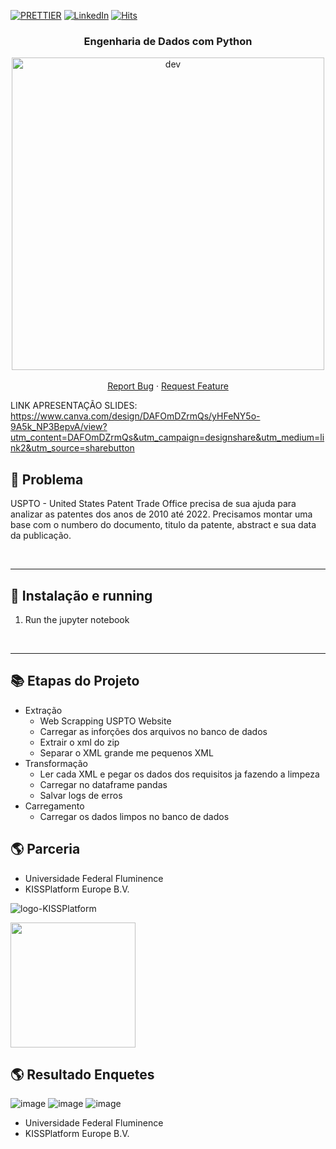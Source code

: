<!-- PROJECT SHIELDS -->
[![PRETTIER](https://img.shields.io/badge/code_style-prettier-ff69b4.svg?style=flat-square)](https://gitter.im/jlongster/prettie)
[![LinkedIn][linkedin-shield]](https://www.linkedin.com/in/paulo-mota-955218a2/)
[![Hits](https://hits.seeyoufarm.com/api/count/incr/badge.svg?url=https://github.com/paulowiz/uff_engenharia_de_dados_com_python=%23E71A18&title_bg=%23555555&icon=dependabot.svg&icon_color=%23E7E7E7&title=views&edge_flat=false)](https://hits.seeyoufarm.com)
<!-- PROJECT SHIELDS -->



<!-- PROJECT -->
<p align="center">
  <h3 align="center"> 
   Engenharia de Dados com Python 
  </h3> 
  <p align="center">
    <img alt="dev" src="https://insightlab.ufc.br/wp-content/webp-express/webp-images/doc-root/wp-content/uploads/2019/09/Minerando-Dados-%E2%80%BA-Por-que-o-Python-%C3%A9-a-Linguagem.jpg.webp", width=500px, wight=250px>
    <br />
    <br />
    <a href="https://github.com/paulowiz/uff_engenharia_de_dados_com_python/issues">Report Bug</a>
    ·
    <a href="https://github.com/paulowiz/uff_engenharia_de_dados_com_python/issues">Request Feature</a>
  </p>
</p>



<!-- ABOUT THE PROJECT -->
LINK APRESENTAÇÃO SLIDES: https://www.canva.com/design/DAFOmDZrmQs/yHFeNY5o-9A5k_NP3BepvA/view?utm_content=DAFOmDZrmQs&utm_campaign=designshare&utm_medium=link2&utm_source=sharebutton
## 🤔 Problema 
USPTO - United States Patent Trade Office precisa de sua ajuda para analizar as patentes dos anos de 2010 até 2022. Precisamos montar uma base com o numbero do documento, titulo da patente, abstract e sua data da publicação.



<br /> 

---

<!-- INSTALLATION -->

## 🔨 Instalação e running 

1. Run the jupyter notebook 

<br />

---

<!-- File Overview -->

## 📚 Etapas do Projeto

- Extração
  - Web Scrapping USPTO Website
  - Carregar as inforções dos arquivos no banco de dados
  - Extrair o xml do zip
  - Separar o XML grande me pequenos XML 
- Transformação
  - Ler cada XML e pegar os dados dos requisitos ja fazendo a limpeza 
  - Carregar no dataframe pandas
  - Salvar logs de erros 
- Carregamento
  - Carregar os dados limpos no banco de dados

## :earth_americas: Parceria

- Universidade Federal Fluminence
- KISSPlatform Europe B.V.

![logo-KISSPlatform](https://user-images.githubusercontent.com/18649504/196274572-a854b3eb-1f25-4037-854e-6d046c25088e.svg)

<img src="https://user-images.githubusercontent.com/18649504/196275688-d5946cdb-b214-4ff6-90fe-5a9faa83d472.png" width="200" height="200" />

## :earth_americas: Resultado Enquetes 
![image](https://user-images.githubusercontent.com/18649504/196305537-792f5627-62fd-4bf3-be44-e39f99cd17fd.png)
![image](https://user-images.githubusercontent.com/18649504/196305567-8c45de6d-c880-45c5-be8c-20d08647fb25.png)
![image](https://user-images.githubusercontent.com/18649504/196305580-91ae65c5-6920-40ad-ab22-2da9a40c9e76.png)


- Universidade Federal Fluminence
- KISSPlatform Europe B.V.

<!-- MARKDOWN LINKS & IMAGES -->
[contributors-shield]: https://img.shields.io/github/contributors/othneildrew/Best-README-Template.svg?style=flat-square
[contributors-url]: https://github.com/othneildrew/Best-README-Template/graphs/contributors
[forks-shield]: https://img.shields.io/github/forks/othneildrew/Best-README-Template.svg?style=flat-square
[forks-url]: https://github.com/othneildrew/Best-README-Template/network/members
[stars-shield]: https://img.shields.io/github/stars/othneildrew/Best-README-Template.svg?style=flat-square
[stars-url]: https://github.com/othneildrew/Best-README-Template/stargazers
[issues-shield]: https://img.shields.io/github/issues/othneildrew/Best-README-Template.svg?style=flat-square
[issues-url]: https://github.com/othneildrew/Best-README-Template/issues
[license-shield]: https://img.shields.io/github/license/othneildrew/Best-README-Template.svg?style=flat-square
[license-url]: https://github.com/othneildrew/Best-README-Template/blob/master/LICENSE.txt
[linkedin-shield]: https://img.shields.io/badge/-LinkedIn-black.svg?style=flat-square&logo=linkedin&colorB=555
[linkedin-url]: https://linkedin.com/in/othneildrew
[product-screenshot]: images/screenshot.png
<!-- MARKDOWN LINKS & IMAGES -->

